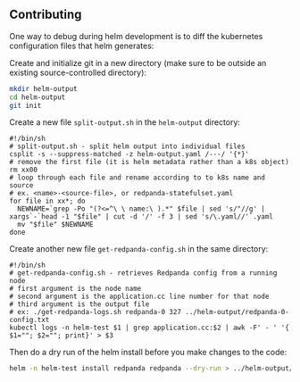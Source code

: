 ## Contributing

One way to debug during helm development is to diff the kubernetes configuration files that helm generates:

Create and initialize git in a new directory (make sure to be outside an existing source-controlled directory):

```sh
mkdir helm-output
cd helm-output
git init
```

Create a new file `split-output.sh` in the `helm-output` directory:

```
#!/bin/sh
# split-output.sh - split helm output into individual files
csplit -s --suppress-matched -z helm-output.yaml /---/ '{*}'
# remove the first file (it is helm metadata rather than a k8s object)
rm xx00
# loop through each file and rename according to to k8s name and source
# ex. <name>-<source-file>, or redpanda-statefulset.yaml
for file in xx*; do
  NEWNAME=`grep -Po "(?<=^\ \ name:\ ).*" $file | sed 's/"//g' | xargs`-`head -1 "$file" | cut -d '/' -f 3 | sed 's/\.yaml//'`.yaml
  mv "$file" $NEWNAME
done
```

Create another new file `get-redpanda-config.sh` in the same directory:

```
#!/bin/sh
# get-redpanda-config.sh - retrieves Redpanda config from a running node
# first argument is the node name
# second argument is the application.cc line number for that node
# third argument is the output file
# ex: ./get-redpanda-logs.sh redpanda-0 327 ../helm-output/redpanda-0-config.txt
kubectl logs -n helm-test $1 | grep application.cc:$2 | awk -F' - ' '{ $1=""; $2=""; print}' > $3
```

Then do a dry run of the helm install before you make changes to the code:

```sh
helm -n helm-test install redpanda redpanda --dry-run > ../helm-output/helm-output.yaml
```


